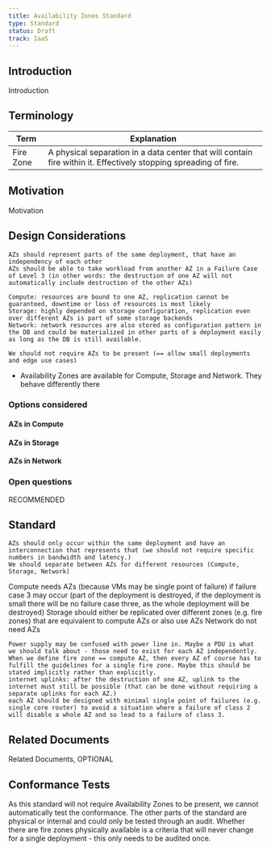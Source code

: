 ```yaml
---
title: Availability Zones Standard
type: Standard
status: Draft
track: IaaS
---
```


## Introduction

Introduction

## Terminology

| Term               | Explanation                                                                                                                              |
| ------------------ | ---------------------------------------------------------------------------------------------------------------------------------------- |
| Fire Zone          | A physical separation in a data center that will contain fire within it. Effectively stopping spreading of fire.                         |

## Motivation

Motivation

## Design Considerations


    AZs should represent parts of the same deployment, that have an independency of each other
    AZs should be able to take workload from another AZ in a Failure Case of Level 3 (in other words: the destruction of one AZ will not automatically include destruction of the other AZs)

    Compute: resources are bound to one AZ, replication cannot be guaranteed, downtime or loss of resources is most likely
    Storage: highly depended on storage configuration, replication even over different AZs is part of some storage backends
    Network: network resources are also stored as configuration pattern in the DB and could be materialized in other parts of a deployment easily as long as the DB is still available.

    We should not require AZs to be present (== allow small deployments and edge use cases)


- Availability Zones are available for Compute, Storage and Network. They behave differently there

### Options considered

#### AZs in Compute



#### AZs in Storage



#### AZs in Network



### Open questions

RECOMMENDED

## Standard


    AZs should only occur within the same deployment and have an interconnection that represents that (we should not require specific numbers in bandwidth and latency.)
    We should separate between AZs for different resources (Compute, Storage, Network)

Compute needs AZs (because VMs may be single point of failure) if failure case 3 may occur (part of the deployment is destroyed, if the deployment is small there will be no failure case three, as the whole deployment will be destroyed)
Storage should either be replicated over different zones (e.g. fire zones) that are equivalent to compute AZs or also use AZs
Network do not need AZs

    Power supply may be confused with power line in. Maybe a PDU is what we should talk about - those need to exist for each AZ independently.
    When we define fire zone == compute AZ, then every AZ of course has to fulfill the guidelines for a single fire zone. Maybe this should be stated implicitly rather than explicitly.
    internet uplinks: after the destruction of one AZ, uplink to the internet must still be possible (that can be done without requiring a separate uplinks for each AZ.)
    each AZ should be designed with minimal single point of failures (e.g. single core router) to avoid a situation where a failure of class 2 will disable a whole AZ and so lead to a failure of class 3.


## Related Documents

Related Documents, OPTIONAL

## Conformance Tests

As this standard will not require Availability Zones to be present, we cannot automatically test the conformance.
The other parts of the standard are physical or internal and could only be tested through an audit.
Whether there are fire zones physically available is a criteria that will never change for a single deployment - this only needs to be audited once.

